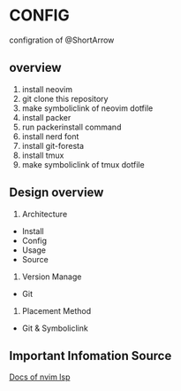 # CONFIG

configration of @ShortArrow

## overview

1. install neovim
1. git clone this repository
1. make symboliclink of neovim dotfile
1. install packer
1. run packerinstall command
1. install nerd font
1. install git-foresta
1. install tmux
1. make symboliclink of tmux dotfile

## Design overview

1. Architecture
  - Install
  - Config
  - Usage
  - Source
1. Version Manage
  - Git
1. Placement Method
  - Git & Symboliclink

## Important Infomation Source

[Docs of nvim lsp](https://nvim-lsp.github.io/)

